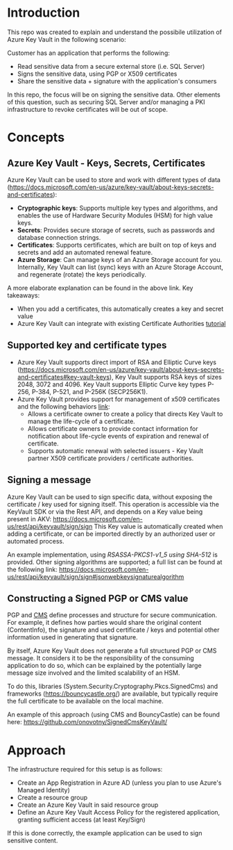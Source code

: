 ﻿# Introduction
This repo was created to explain and understand the possibile utilization of Azure Key Vault in the following scenario: 

Customer has an application that performs the following: 
- Read sensitive data from a secure external store (i.e. SQL Server)
- Signs the sensitive data, using PGP or X509 certificates
- Share the sensitive data + signature with the application's consumers

In this repo, the focus will be on signing the sensitive data. Other elements of this question, such as securing SQL Server and/or managing a PKI infrastructure to revoke certificates will be out of scope. 


# Concepts
## Azure Key Vault - Keys, Secrets, Certificates
Azure Key Vault can be used to store and work with different types of data (https://docs.microsoft.com/en-us/azure/key-vault/about-keys-secrets-and-certificates):
* **Cryptographic keys**: Supports multiple key types and algorithms, and enables the use of Hardware Security Modules (HSM) for high value keys.
* **Secrets**: Provides secure storage of secrets, such as passwords and database connection strings.
* **Certificates**: Supports certificates, which are built on top of keys and secrets and add an automated renewal feature.
* **Azure Storage**: Can manage keys of an Azure Storage account for you. Internally, Key Vault can list (sync) keys with an Azure Storage Account, and regenerate (rotate) the keys periodically.

A more elaborate explanation can be found in the above link. Key takeaways: 
* When you add a certificates, this automatically creates a key and secret value
* Azure Key Vault can integrate with existing Certificate Authorities [tutorial](https://docs.microsoft.com/en-us/azure/key-vault/certificate-scenarios) 

## Supported key and certificate types
* Azure Key Vault supports direct import of RSA and Elliptic Curve keys (https://docs.microsoft.com/en-us/azure/key-vault/about-keys-secrets-and-certificates#key-vault-keys), Key Vault supports RSA keys of sizes 2048, 3072 and 4096. Key Vault supports Elliptic Curve key types P-256, P-384, P-521, and P-256K (SECP256K1).
* Azure Key Vault provides support for management of x509 certificates and the following behaviors [link](https://docs.microsoft.com/en-us/azure/key-vault/about-keys-secrets-and-certificates#key-vault-certificates):  
  - Allows a certificate owner to create a policy that directs Key Vault to manage the life-cycle of a certificate.
  - Allows certificate owners to provide contact information for notification about life-cycle events of expiration and renewal of certificate.
  - Supports automatic renewal with selected issuers - Key Vault partner X509 certificate providers / certificate authorities.

## Signing a message
Azure Key Vault can be used to sign specific data, without exposing the certificate / key used for signing itself. 
This operation is accessible via the KeyVault SDK or via the Rest API, and depends on a Key value being present in AKV: https://docs.microsoft.com/en-us/rest/api/keyvault/sign/sign
This Key value is automatically created when adding a certificate, or can be imported directly by an authorized user or automated process. 

An example implementation, using _RSASSA-PKCS1-v1_5 using SHA-512_ is provided. Other signing algorithms are supported; a full list can be found at the following link: 
https://docs.microsoft.com/en-us/rest/api/keyvault/sign/sign#jsonwebkeysignaturealgorithm

## Constructing a Signed PGP or CMS value
PGP and [CMS](https://tools.ietf.org/html/rfc5652) define processes and structure for secure communication. For example, it defines how parties would share the original content (ContentInfo), the signature and used certificate / keys and potential other information used in generating that signature. 

By itself, Azure Key Vault does not generate a full structured PGP or CMS message. It considers it to be the responsibility of the consuming application to do so, which can be explained by the potentially large message size involved and the limited scalability of an HSM. 

To do this, libraries (System.Security.Cryptography.Pkcs.SignedCms) and frameworks (https://bouncycastle.org/) are available, but typically require the full certificate to be available on the local machine. 

An example of this approach (using CMS and BouncyCastle) can be found here: https://github.com/onovotny/SignedCmsKeyVault/



# Approach
The infrastructure required for this setup is as follows: 
* Create an App Registration in Azure AD (unless you plan to use Azure's Managed Identity)
* Create a resource group
* Create an Azure Key Vault in said resource group
* Define an Azure Key Vault Access Policy for the registered application, granting sufficient access (at least Key/Sign)

If this is done correctly, the example application can be used to sign sensitive content. 


